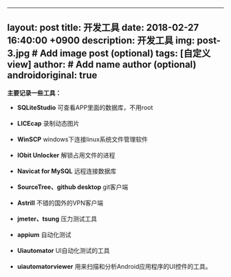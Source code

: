 
---
layout: post
title: 开发工具
date:  2018-02-27 16:40:00 +0900 
description: 开发工具
img: post-3.jpg # Add image post (optional)
tags: [自定义view]
author: # Add name author (optional)
androidoriginal: true
---

**主要记录一些工具：**
<br>


- **SQLiteStudio**	可查看APP里面的数据库，不用root
<br><br>
- **LICEcap**	录制动态图片
<br><br>
- **WinSCP**	windows下连接linux系统文件管理软件
<br><br>
- **IObit Unlocker**	解锁占用文件的进程
<br><br>
- **Navicat for MySQL**	远程连接数据库
<br><br>
- **SourceTree、github desktop**	git客户端
<br><br>
- **Astrill**	不错的国外的VPN客户端
<br><br>
- **jmeter、tsung**	压力测试工具
<br><br>
- **appium**	自动化测试
<br><br>
- **Uiautomator**	UI自动化测试的工具
<br><br>
- **uiautomatorviewer**	用来扫描和分析Android应用程序的UI控件的工具。


